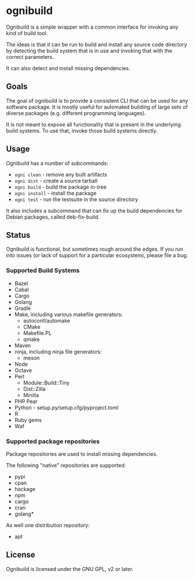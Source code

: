 # ognibuild

Ognibuild is a simple wrapper with a common interface for invoking any kind of
build tool.

The ideas is that it can be run to build and install any source code directory
by detecting the build system that is in use and invoking that with the correct
parameters.

It can also detect and install missing dependencies.

## Goals

The goal of ognibuild is to provide a consistent CLI that can be used for any
software package. It is mostly useful for automated building of
large sets of diverse packages (e.g. different programming languages).

It is not meant to expose all functionality that is present in the underlying
build systems. To use that, invoke those build systems directly.

## Usage

Ognibuild has a number of subcommands:

 * ``ogni clean`` - remove any built artifacts
 * ``ogni dist`` - create a source tarball
 * ``ogni build`` - build the package in-tree
 * ``ogni install`` - install the package
 * ``ogni test`` - run the testsuite in the source directory

It also includes a subcommand that can fix up the build dependencies
for Debian packages, called deb-fix-build.

## Status

Ognibuild is functional, but sometimes rough around the edges. If you run into
issues (or lack of support for a particular ecosystem), please file a bug.

### Supported Build Systems

- Bazel
- Cabal
- Cargo
- Golang
- Gradle
- Make, including various makefile generators:
    - autoconf/automake
    - CMake
    - Makefile.PL
    - qmake
- Maven
- ninja, including ninja file generators:
    - meson
- Node
- Octave
- Perl
    - Module::Build::Tiny
    - Dist::Zilla
    - Minilla
- PHP Pear
- Python - setup.py/setup.cfg/pyproject.toml
- R
- Ruby gems
- Waf

### Supported package repositories

Package repositories are used to install missing dependencies.

The following "native" repositories are supported:

- pypi
- cpan
- hackage
- npm
- cargo
- cran
- golang\*

As well one distribution repository:

- apt

## License

Ognibuild is licensed under the GNU GPL, v2 or later.
